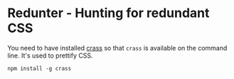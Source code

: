 Redunter - Hunting for redundant CSS
====================================

You need to have installed [crass](https://github.com/mattbasta/crass)
so that `crass` is available on the command line. It's used to
prettify CSS.

    npm install -g crass
